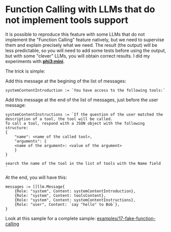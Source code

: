 <!-- TOPIC: Function Calling with LLMs that do not implement Function Calling SUMMARY: A technique to reproduce function calling feature in LLMs without native support by adding specific messages at the beginning and end of the conversation. KEYWORDS: phi3, mini, golang, JSON, tool calling, argument passing -->
# Function Calling with LLMs that do not implement tools support

It is possible to reproduce this feature with some LLMs that do not implement the "Function Calling" feature natively, but we need to supervise them and explain precisely what we need. The result (the output) will be less predictable, so you will need to add some tests before using the output, but with some "clever" LLMs, you will obtain correct results. I did my experiments with **[phi3:mini](https://ollama.com/library/phi3:mini)**.

The trick is simple:

Add this message at the begining of the list of messages:
```golang
systemContentIntroduction := `You have access to the following tools:`
```

Add this message at the end of the list of messages, just before the user message:
```golang
systemContentInstructions := `If the question of the user matched the description of a tool, the tool will be called.
To call a tool, respond with a JSON object with the following structure: 
{
    "name": <name of the called tool>,
    "arguments": {
    <name of the argument>: <value of the argument>
    }
}

search the name of the tool in the list of tools with the Name field
`
```

At the end, you will have this:
```golang
messages := []llm.Message{
    {Role: "system", Content: systemContentIntroduction},
    {Role: "system", Content: toolsContent},
    {Role: "system", Content: systemContentInstructions},
    {Role: "user", Content: `say "hello" to Bob`},
}
```

Look at this sample for a complete sample: [examples/17-fake-function-calling](https://github.com/parakeet-nest/parakeet/tree/main/examples/17-fake-function-calling)
<!-- split -->
